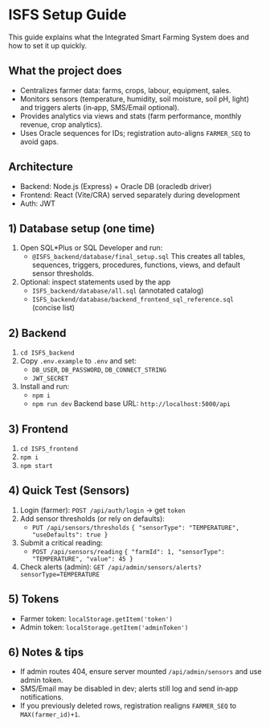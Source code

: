 # ISFS Setup Guide

This guide explains what the Integrated Smart Farming System does and how to set it up quickly.

## What the project does
- Centralizes farmer data: farms, crops, labour, equipment, sales.
- Monitors sensors (temperature, humidity, soil moisture, soil pH, light) and triggers alerts (in‑app, SMS/Email optional).
- Provides analytics via views and stats (farm performance, monthly revenue, crop analytics).
- Uses Oracle sequences for IDs; registration auto-aligns `FARMER_SEQ` to avoid gaps.

## Architecture
- Backend: Node.js (Express) + Oracle DB (oracledb driver)
- Frontend: React (Vite/CRA) served separately during development
- Auth: JWT

## 1) Database setup (one time)
1. Open SQL*Plus or SQL Developer and run:
   - `@ISFS_backend/database/final_setup.sql`
   This creates all tables, sequences, triggers, procedures, functions, views, and default sensor thresholds.
2. Optional: inspect statements used by the app
   - `ISFS_backend/database/all.sql` (annotated catalog)
   - `ISFS_backend/database/backend_frontend_sql_reference.sql` (concise list)

## 2) Backend
1. `cd ISFS_backend`
2. Copy `.env.example` to `.env` and set:
   - `DB_USER`, `DB_PASSWORD`, `DB_CONNECT_STRING`
   - `JWT_SECRET`
3. Install and run:
   - `npm i`
   - `npm run dev`
Backend base URL: `http://localhost:5000/api`

## 3) Frontend
1. `cd ISFS_frontend`
2. `npm i`
3. `npm start`

## 4) Quick Test (Sensors)
1. Login (farmer): `POST /api/auth/login` → get `token`
2. Add sensor thresholds (or rely on defaults):
   - `PUT /api/sensors/thresholds` `{ "sensorType": "TEMPERATURE", "useDefaults": true }`
3. Submit a critical reading:
   - `POST /api/sensors/reading` `{ "farmId": 1, "sensorType": "TEMPERATURE", "value": 45 }`
4. Check alerts (admin): `GET /api/admin/sensors/alerts?sensorType=TEMPERATURE`

## 5) Tokens
- Farmer token: `localStorage.getItem('token')`
- Admin token: `localStorage.getItem('adminToken')`

## 6) Notes & tips
- If admin routes 404, ensure server mounted `/api/admin/sensors` and use admin token.
- SMS/Email may be disabled in dev; alerts still log and send in‑app notifications.
- If you previously deleted rows, registration realigns `FARMER_SEQ` to `MAX(farmer_id)+1`.
